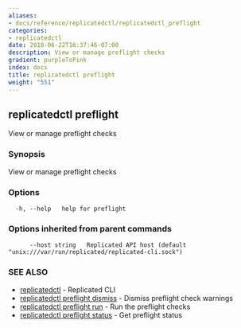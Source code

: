 ```yaml
---
aliases:
- docs/reference/replicatedctl/replicatedctl_preflight
categories:
- replicatedctl
date: 2018-06-22T16:37:46-07:00
description: View or manage preflight checks
gradient: purpleToPink
index: docs
title: replicatedctl preflight
weight: "551"
---
```


## replicatedctl preflight

View or manage preflight checks

### Synopsis

View or manage preflight checks

### Options

```
  -h, --help   help for preflight
```

### Options inherited from parent commands

```
      --host string   Replicated API host (default "unix:///var/run/replicated/replicated-cli.sock")
```

### SEE ALSO

* [replicatedctl](/api/replicatedctl/)	 - Replicated CLI
* [replicatedctl preflight dismiss](/api/replicatedctl/replicatedctl_preflight_dismiss/)	 - Dismiss preflight check warnings
* [replicatedctl preflight run](/api/replicatedctl/replicatedctl_preflight_run/)	 - Run the preflight checks
* [replicatedctl preflight status](/api/replicatedctl/replicatedctl_preflight_status/)	 - Get preflight status

